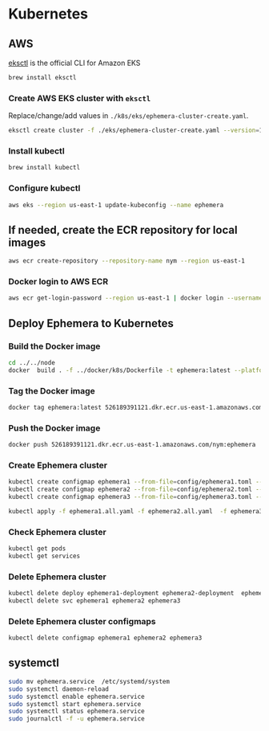 # Kubernetes

## AWS

[eksctl](https://eksctl.io/) is the official CLI for Amazon EKS

```bash
brew install eksctl
```

### Create AWS EKS cluster with `eksctl`

Replace/change/add values in `./k8s/eks/ephemera-cluster-create.yaml`.

```bash
eksctl create cluster -f ./eks/ephemera-cluster-create.yaml --version=1.26
```

### Install kubectl

```bash
brew install kubectl
```

### Configure kubectl

```bash
aws eks --region us-east-1 update-kubeconfig --name ephemera
```

## If needed, create the ECR repository for local images

```bash
aws ecr create-repository --repository-name nym --region us-east-1
```

### Docker login to AWS ECR

```bash
aws ecr get-login-password --region us-east-1 | docker login --username AWS --password-stdin 526189391121.dkr.ecr.us-east-1.amazonaws.com
```

## Deploy Ephemera to Kubernetes

### Build the Docker image

```bash
cd ../../node
docker  build . -f ../docker/k8s/Dockerfile -t ephemera:latest --platform linux/amd64
```

### Tag the Docker image

```bash
docker tag ephemera:latest 526189391121.dkr.ecr.us-east-1.amazonaws.com/nym:ephemera
```

### Push the Docker image

```bash
docker push 526189391121.dkr.ecr.us-east-1.amazonaws.com/nym:ephemera
```

### Create Ephemera cluster

```bash
kubectl create configmap ephemera1 --from-file=config/ephemera1.toml --from-file=config/peers.toml
kubectl create configmap ephemera2 --from-file=config/ephemera2.toml --from-file=config/peers.toml
kubectl create configmap ephemera3 --from-file=config/ephemera3.toml --from-file=config/peers.toml
```
    
```bash
kubectl apply -f ephemera1.all.yaml -f ephemera2.all.yaml  -f ephemera3.all.yaml
```

### Check Ephemera cluster

```bash
kubectl get pods
kubectl get services
```

### Delete Ephemera cluster

```bash
kubectl delete deploy ephemera1-deployment ephemera2-deployment  ephemera3-deployment
kubectl delete svc ephemera1 ephemera2 ephemera3
```

### Delete Ephemera cluster configmaps

```bash
kubectl delete configmap ephemera1 ephemera2 ephemera3
```

## systemctl

```bash
sudo mv ephemera.service  /etc/systemd/system
sudo systemctl daemon-reload
sudo systemctl enable ephemera.service
sudo systemctl start ephemera.service
sudo systemctl status ephemera.service
sudo journalctl -f -u ephemera.service
```

